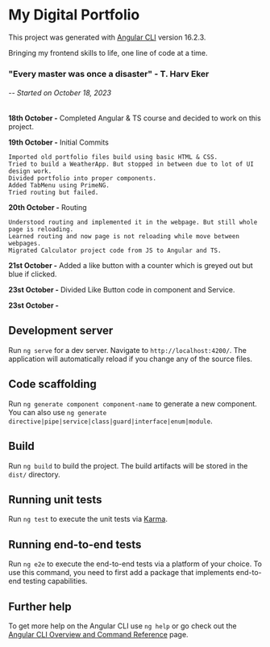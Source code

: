 # My Digital Portfolio

This project was generated with [Angular CLI](https://github.com/angular/angular-cli) version 16.2.3.

Bringing my frontend skills to life, one line of code at a time.

### "Every master was once a disaster" - T. Harv Eker

######  -- Started on October 18, 2023

**18th October -** Completed Angular & TS course and decided to work on this project.

**19th October -** Initial Commits

    Imported old portfolio files build using basic HTML & CSS.
    Tried to build a WeatherApp. But stopped in between due to lot of UI design work.
    Divided portfolio into proper components.
    Added TabMenu using PrimeNG.
    Tried routing but failed.

**20th October -** Routing

    Understood routing and implemented it in the webpage. But still whole page is reloading.
    Learned routing and now page is not reloading while move between webpages.
    Migrated Calculator project code from JS to Angular and TS.

**21st October -** Added a like button with a counter which is greyed out but blue if clicked.

**23st October -** Divided Like Button code in component and Service.

**23st October -** 

## Development server

Run `ng serve` for a dev server. Navigate to `http://localhost:4200/`. The application will automatically reload if you change any of the source files.

## Code scaffolding

Run `ng generate component component-name` to generate a new component. You can also use `ng generate directive|pipe|service|class|guard|interface|enum|module`.

## Build

Run `ng build` to build the project. The build artifacts will be stored in the `dist/` directory.

## Running unit tests

Run `ng test` to execute the unit tests via [Karma](https://karma-runner.github.io).

## Running end-to-end tests

Run `ng e2e` to execute the end-to-end tests via a platform of your choice. To use this command, you need to first add a package that implements end-to-end testing capabilities.

## Further help

To get more help on the Angular CLI use `ng help` or go check out the [Angular CLI Overview and Command Reference](https://angular.io/cli) page.
